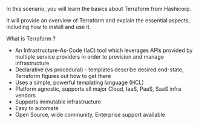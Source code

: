In this scenario, you will learn the basics about Terraform from Hashicorp.

It will provide an overview of Terraform and explain the essential aspects, including how to install and use it.

What is Terraform ?
* An Infrastructure-As-Code (IaC) tool which leverages APIs provided by multiple service providers in order to provision and manage infrastructure
* Declarative (vs procedural) - templates describe desired end-state, Terraform figures out how to get there
* Uses a simple, powerful templating language (HCL) 
* Platform agnostic, supports all major Cloud, IaaS, PaaS, SaaS infra vendors
* Supports immutable infrastructure 
* Easy to automate
* Open Source, wide community, Enterprise support available
